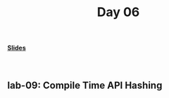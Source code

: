 <div align="center">
  <h1>Day 06</h1>
  <br/>
</div>

<h4><a href="https://docs.google.com/presentation/d/1zPFWDdr4MP3II6C4abi8vbTtPierpxUs7Dqjd6vd3mM/edit?usp=sharing">Slides</a></h4>
<br>

<h2>lab-09: Compile Time API Hashing</h2>
<p>
</p>
<br>
